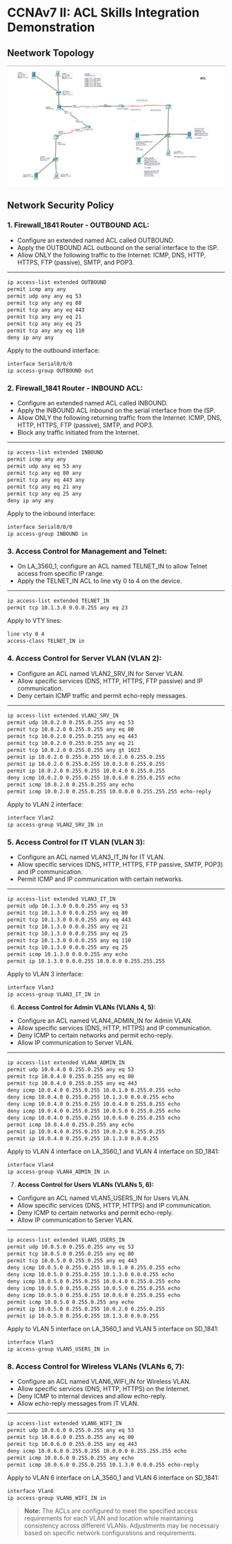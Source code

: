 # CCNAv7 II: ACL Skills Integration Demonstration
## Neetwork Topology
![network-topology](./acl.png)
## Network Security Policy

### 1. **Firewall_1841 Router - OUTBOUND ACL:**

- Configure an extended named ACL called OUTBOUND.
- Apply the OUTBOUND ACL outbound on the serial interface to the ISP.
- Allow ONLY the following traffic to the Internet: ICMP, DNS, HTTP, HTTPS, FTP (passive), SMTP, and POP3.

---

```CiscoIOS
ip access-list extended OUTBOUND
permit icmp any any
permit udp any any eq 53
permit tcp any any eq 80
permit tcp any any eq 443
permit tcp any any eq 21
permit tcp any any eq 25
permit tcp any any eq 110
deny ip any any
```

Apply to the outbound interface:

```shell
interface Serial0/0/0
ip access-group OUTBOUND out
```

### 2. **Firewall_1841 Router - INBOUND ACL:**

- Configure an extended named ACL called INBOUND.
- Apply the INBOUND ACL inbound on the serial interface from the ISP.
- Allow ONLY the following returning traffic from the Internet: ICMP, DNS, HTTP, HTTPS, FTP (passive), SMTP, and POP3.
- Block any traffic initiated from the Internet.

---

```shell
ip access-list extended INBOUND
permit icmp any any
permit udp any eq 53 any
permit tcp any eq 80 any
permit tcp any eq 443 any
permit tcp any eq 21 any
permit tcp any eq 25 any
deny ip any any
```

Apply to the inbound interface:

```shell
interface Serial0/0/0
ip access-group INBOUND in
```

### 3. **Access Control for Management and Telnet:**

- On LA_3560_1, configure an ACL named TELNET_IN to allow Telnet access from specific IP range.
- Apply the TELNET_IN ACL to line vty 0 to 4 on the device.

---

```shell
ip access-list extended TELNET_IN
permit tcp 10.1.3.0 0.0.0.255 any eq 23
```

Apply to VTY lines:

```shell
line vty 0 4
access-class TELNET_IN in
```

### 4. **Access Control for Server VLAN (VLAN 2):**

- Configure an ACL named VLAN2_SRV_IN for Server VLAN.
- Allow specific services (DNS, HTTP, HTTPS, FTP passive) and IP communication.
- Deny certain ICMP traffic and permit echo-reply messages.

---

```shell
ip access-list extended VLAN2_SRV_IN
permit udp 10.0.2.0 0.255.0.255 any eq 53
permit tcp 10.0.2.0 0.255.0.255 any eq 80
permit tcp 10.0.2.0 0.255.0.255 any eq 443
permit tcp 10.0.2.0 0.255.0.255 any eq 21
permit tcp 10.0.2.0 0.255.0.255 any gt 1023
permit ip 10.0.2.0 0.255.0.255 10.0.2.0 0.255.0.255
permit ip 10.0.2.0 0.255.0.255 10.0.3.0 0.255.0.255
permit ip 10.0.2.0 0.255.0.255 10.0.4.0 0.255.0.255
deny icmp 10.0.2.0 0.255.0.255 10.0.6.0 0.255.0.255 echo
permit icmp 10.0.2.0 0.255.0.255 any echo
permit icmp 10.0.2.0 0.255.0.255 10.0.0.0 0.255.255.255 echo-reply
```

Apply to VLAN 2 interface:

```shell
interface Vlan2
ip access-group VLAN2_SRV_IN in
```

### 5. **Access Control for IT VLAN (VLAN 3):**

- Configure an ACL named VLAN3_IT_IN for IT VLAN.
- Allow specific services (DNS, HTTP, HTTPS, FTP passive, SMTP, POP3) and IP communication.
- Permit ICMP and IP communication with certain networks.

---

```shell
ip access-list extended VLAN3_IT_IN
permit udp 10.1.3.0 0.0.0.255 any eq 53
permit tcp 10.1.3.0 0.0.0.255 any eq 80
permit tcp 10.1.3.0 0.0.0.255 any eq 443
permit tcp 10.1.3.0 0.0.0.255 any eq 21
permit tcp 10.1.3.0 0.0.0.255 any eq 25
permit tcp 10.1.3.0 0.0.0.255 any eq 110
permit tcp 10.1.3.0 0.0.0.255 any eq 25
permit icmp 10.1.3.0 0.0.0.255 any echo
permit ip 10.1.3.0 0.0.0.255 10.0.0.0 0.255.255.255
```

Apply to VLAN 3 interface:

```shell
interface Vlan3
ip access-group VLAN3_IT_IN in
```

6. **Access Control for Admin VLANs (VLANs 4, 5):**

- Configure an ACL named VLAN4_ADMIN_IN for Admin VLAN.
- Allow specific services (DNS, HTTP, HTTPS) and IP communication.
- Deny ICMP to certain networks and permit echo-reply.
- Allow IP communication to Server VLAN.

---

```shell
ip access-list extended VLAN4_ADMIN_IN
permit udp 10.0.4.0 0.255.0.255 any eq 53
permit tcp 10.0.4.0 0.255.0.255 any eq 80
permit tcp 10.0.4.0 0.255.0.255 any eq 443
deny icmp 10.0.4.0 0.255.0.255 10.0.1.0 0.255.0.255 echo
deny icmp 10.0.4.0 0.255.0.255 10.1.3.0 0.0.0.255 echo
deny icmp 10.0.4.0 0.255.0.255 10.0.4.0 0.255.0.255 echo
deny icmp 10.0.4.0 0.255.0.255 10.0.5.0 0.255.0.255 echo
deny icmp 10.0.4.0 0.255.0.255 10.0.6.0 0.255.0.255 echo
permit icmp 10.0.4.0 0.255.0.255 any echo
permit ip 10.0.4.0 0.255.0.255 10.0.2.0 0.255.0.255
permit ip 10.0.4.0 0.255.0.255 10.1.3.0 0.0.0.255
```

Apply to VLAN 4 interface on LA_3560_1 and VLAN 4 interface on SD_1841:

```shell
interface Vlan4
ip access-group VLAN4_ADMIN_IN in
```

7. **Access Control for Users VLANs (VLANs 5, 6):**

- Configure an ACL named VLAN5_USERS_IN for Users VLAN.
- Allow specific services (DNS, HTTP, HTTPS) and IP communication.
- Deny ICMP to certain networks and permit echo-reply.
- Allow IP communication to Server VLAN.

---

```shell
ip access-list extended VLAN5_USERS_IN
permit udp 10.0.5.0 0.255.0.255 any eq 53
permit tcp 10.0.5.0 0.255.0.255 any eq 80
permit tcp 10.0.5.0 0.255.0.255 any eq 443
deny icmp 10.0.5.0 0.255.0.255 10.0.1.0 0.255.0.255 echo
deny icmp 10.0.5.0 0.255.0.255 10.1.3.0 0.0.0.255 echo
deny icmp 10.0.5.0 0.255.0.255 10.0.4.0 0.255.0.255 echo
deny icmp 10.0.5.0 0.255.0.255 10.0.5.0 0.255.0.255 echo
deny icmp 10.0.5.0 0.255.0.255 10.0.6.0 0.255.0.255 echo
permit icmp 10.0.5.0 0.255.0.255 any echo
permit ip 10.0.5.0 0.255.0.255 10.0.2.0 0.255.0.255
permit ip 10.0.5.0 0.255.0.255 10.1.3.0 0.0.0.255
```

Apply to VLAN 5 interface on LA_3560_1 and VLAN 5 interface on SD_1841:

```shell
interface Vlan5
ip access-group VLAN5_USERS_IN in
```

### 8. **Access Control for Wireless VLANs (VLANs 6, 7):**

- Configure an ACL named VLAN6_WIFI_IN for Wireless VLAN.
- Allow specific services (DNS, HTTP, HTTPS) on the Internet.
- Deny ICMP to internal devices and allow echo-reply.
- Allow echo-reply messages from IT VLAN.

---

```shell
ip access-list extended VLAN6_WIFI_IN
permit udp 10.0.6.0 0.255.0.255 any eq 53
permit tcp 10.0.6.0 0.255.0.255 any eq 80
permit tcp 10.0.6.0 0.255.0.255 any eq 443
deny icmp 10.0.6.0 0.255.0.255 10.0.0.0 0.255.255.255 echo
permit icmp 10.0.6.0 0.255.0.255 any echo
permit icmp 10.0.6.0 0.255.0.255 10.1.3.0 0.0.0.255 echo-reply
```

Apply to VLAN 6 interface on LA_3560_1 and VLAN 6 interface on SD_1841:

```shell
interface Vlan6
ip access-group VLAN6_WIFI_IN in
```

> **Note:** The ACLs are configured to meet the specified access requirements for each VLAN and location while maintaining consistency across different VLANs. Adjustments may be necessary based on specific network configurations and requirements.
